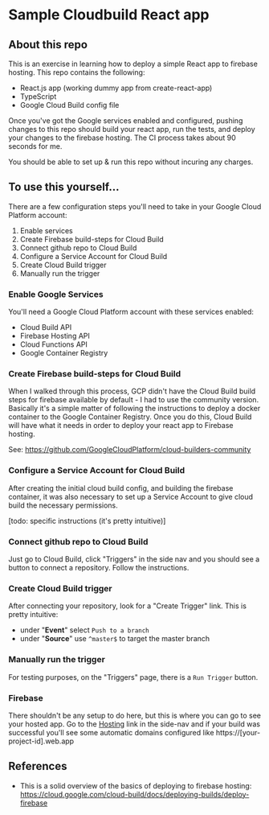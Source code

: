 # Sample Cloudbuild React app

## About this repo
This is an exercise in learning how to deploy a simple React app to firebase hosting. This repo contains the following:

- React.js app (working dummy app from create-react-app)
- TypeScript
- Google Cloud Build config file

Once you've got the Google services enabled and configured, pushing changes to this repo should build your react app, run the tests, and deploy your changes to the firebase hosting.  The CI process takes about 90 seconds for me.

You should be able to set up & run this repo without incuring any charges.

## To use this yourself...
There are a few configuration steps you'll need to take in your Google Cloud Platform account:

1. Enable services
1. Create Firebase build-steps for Cloud Build
1. Connect github repo to Cloud Build
1. Configure a Service Account for Cloud Build
1. Create Cloud Build trigger
1. Manually run the trigger

### Enable Google Services
You'll need a Google Cloud Platform account with these services enabled:

- Cloud Build API
- Firebase Hosting API
- Cloud Functions API
- Google Container Registry

### Create Firebase build-steps for Cloud Build
When I walked through this process, GCP didn't have the Cloud Build build steps for firebase available by default - I had to use the community version. Basically it's a simple matter of following the instructions to deploy a docker container to the Google Container Registry. Once you do this, Cloud Build will have what it needs in order to deploy your react app to Firebase hosting.

See: https://github.com/GoogleCloudPlatform/cloud-builders-community

### Configure a Service Account for Cloud Build
After creating the initial cloud build config, and building the firebase container, it was also necessary to set up a Service Account to give cloud build the necessary permissions.

[todo: specific instructions (it's pretty intuitive)]

### Connect github repo to Cloud Build
Just go to Cloud Build, click "Triggers" in the side nav and you should see a button to connect a repository. Follow the instructions.

### Create Cloud Build trigger
After connecting your repository, look for a "Create Trigger" link.  This is pretty intuitive:
- under "**Event**" select `Push to a branch`
- under "**Source**" use `^master$` to target the master branch

### Manually run the trigger
For testing purposes, on the "Triggers" page, there is a `Run Trigger` button.

### Firebase
There shouldn't be any setup to do here, but this is where you can go to see your hosted app.  Go to the [Hosting](https://console.firebase.google.com/u/0/project/) link in the side-nav and if your build was successful you'll see some automatic domains configured like https://[your-project-id].web.app

## References

* This is a solid overview of the basics of deploying to firebase hosting: https://cloud.google.com/cloud-build/docs/deploying-builds/deploy-firebase
